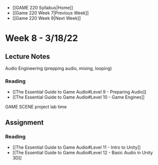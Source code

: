 - [[GAME 220 Syllabus|Home]]
- [[Game 220 Week 7|Previous Week]]
- [[Game 220 Week 9|Next Week]]

# Week 8 - 3/18/22

## Lecture Notes
Audio Engineering (prepping audio, mixing, looping)

### Reading
- [[The Essential Guide to Game Audio#Level 9 - Preparing Audio]]
- [[The Essential Guide to Game Audio#Level 10 - Game Engines]]

GAME SCENE project lab time

## Assignment
### Reading
- [[The Essential Guide to Game Audio#Level 11 - Intro to Unity]]
- [[The Essential Guide to Game Audio#Level 12 - Basic Audio in Unity 3D]]